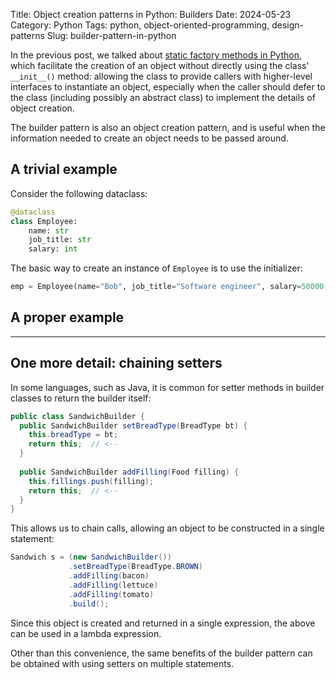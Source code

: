 Title: Object creation patterns in Python: Builders
Date: 2024-05-23
Category: Python
Tags: python, object-oriented-programming, design-patterns
Slug: builder-pattern-in-python

In the previous post, we talked about
[static factory methods in Python](static-factory-methods-in-python),
which facilitate the creation of an object without directly using the 
class' `__init__()` method: allowing the class to provide callers with
higher-level interfaces to instantiate an object, especially when the
caller should defer to the class (including possibly an abstract class)
to implement the details of object creation.

The builder pattern is also an object creation pattern, and is useful 
when the information needed to create an object needs to be passed
around.


## A trivial example

Consider the following dataclass:
```python
@dataclass
class Employee:
    name: str
    job_title: str
    salary: int
```
The basic way to create an instance of `Employee` is to use the
initializer:
```python
emp = Employee(name="Bob", job_title="Software engineer", salary=50000)
```


## A proper example

---

## One more detail: chaining setters

In some languages, such as Java, it is common for
setter methods in builder classes to return the builder itself:
```java
public class SandwichBuilder {
  public SandwichBuilder setBreadType(BreadType bt) {
    this.breadType = bt;
    return this;  // <--
  }
  
  public SandwichBuilder addFilling(Food filling) {
    this.fillings.push(filling);
    return this;  // <--
  }
}
```
This allows us to chain calls, allowing an object to be constructed in
a single statement:
```java
Sandwich s = (new SandwichBuilder())
             .setBreadType(BreadType.BROWN)
             .addFilling(bacon)
             .addFilling(lettuce)
             .addFilling(tomato)
             .build();
```
Since this object is created and returned in a single expression, the
above can be used in a lambda expression. 

Other than this convenience, the same benefits of the builder pattern
can be obtained with using setters on multiple statements. 
